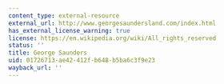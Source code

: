 ```yaml
---
content_type: external-resource
external_url: http://www.georgesaundersland.com/index.html
has_external_license_warning: true
license: https://en.wikipedia.org/wiki/All_rights_reserved
status: ''
title: George Saunders
uid: 01726713-ae42-412f-b648-b5ba6c3f9e23
wayback_url: ''
---
```

